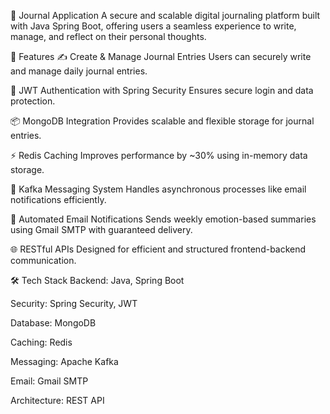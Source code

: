 📝 Journal Application
A secure and scalable digital journaling platform built with Java Spring Boot, offering users a seamless experience to write, manage, and reflect on their personal thoughts.

🚀 Features
✍️ Create & Manage Journal Entries
Users can securely write and manage daily journal entries.

🔐 JWT Authentication with Spring Security
Ensures secure login and data protection.

📦 MongoDB Integration
Provides scalable and flexible storage for journal entries.

⚡ Redis Caching
Improves performance by ~30% using in-memory data storage.

📨 Kafka Messaging System
Handles asynchronous processes like email notifications efficiently.

📧 Automated Email Notifications
Sends weekly emotion-based summaries using Gmail SMTP with guaranteed delivery.

🌐 RESTful APIs
Designed for efficient and structured frontend-backend communication.

🛠️ Tech Stack
Backend: Java, Spring Boot

Security: Spring Security, JWT

Database: MongoDB

Caching: Redis

Messaging: Apache Kafka

Email: Gmail SMTP

Architecture: REST API
